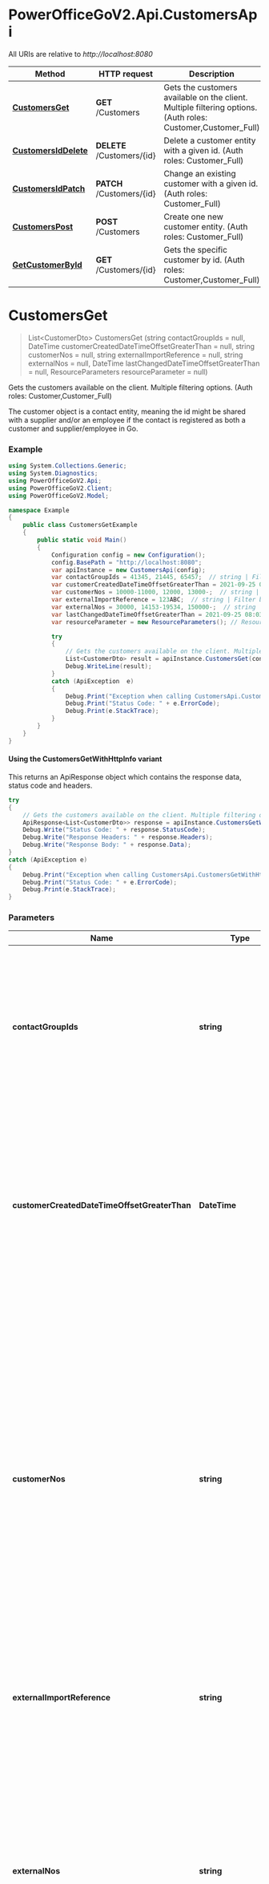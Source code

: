 # PowerOfficeGoV2.Api.CustomersApi

All URIs are relative to *http://localhost:8080*

| Method | HTTP request | Description |
|--------|--------------|-------------|
| [**CustomersGet**](CustomersApi.md#customersget) | **GET** /Customers | Gets the customers available on the client. Multiple filtering options. (Auth roles: Customer,Customer_Full) |
| [**CustomersIdDelete**](CustomersApi.md#customersiddelete) | **DELETE** /Customers/{id} | Delete a customer entity with a given id. (Auth roles: Customer_Full) |
| [**CustomersIdPatch**](CustomersApi.md#customersidpatch) | **PATCH** /Customers/{id} | Change an existing customer with a given id. (Auth roles: Customer_Full) |
| [**CustomersPost**](CustomersApi.md#customerspost) | **POST** /Customers | Create one new customer entity. (Auth roles: Customer_Full) |
| [**GetCustomerById**](CustomersApi.md#getcustomerbyid) | **GET** /Customers/{id} | Gets the specific customer by id. (Auth roles: Customer,Customer_Full) |

<a id="customersget"></a>
# **CustomersGet**
> List&lt;CustomerDto&gt; CustomersGet (string contactGroupIds = null, DateTime customerCreatedDateTimeOffsetGreaterThan = null, string customerNos = null, string externalImportReference = null, string externalNos = null, DateTime lastChangedDateTimeOffsetGreaterThan = null, ResourceParameters resourceParameter = null)

Gets the customers available on the client. Multiple filtering options. (Auth roles: Customer,Customer_Full)

The customer object is a contact entity, meaning the id might be shared with a supplier and/or an employee if the contact is registered as both a customer and supplier/employee in Go.

### Example
```csharp
using System.Collections.Generic;
using System.Diagnostics;
using PowerOfficeGoV2.Api;
using PowerOfficeGoV2.Client;
using PowerOfficeGoV2.Model;

namespace Example
{
    public class CustomersGetExample
    {
        public static void Main()
        {
            Configuration config = new Configuration();
            config.BasePath = "http://localhost:8080";
            var apiInstance = new CustomersApi(config);
            var contactGroupIds = 41345, 21445, 65457;  // string | Filter by contact group IDs. Separate by comma [,] to filter on multiple contact group IDs. If null or whitespace, all customers with or without contact group IDs are returned (filter is not used). (optional) 
            var customerCreatedDateTimeOffsetGreaterThan = 2021-09-25 08:03:00.1234567 -00:00;  // DateTime | Filter by the customer created timestamp property. This filtering will return all customers with a created timestamp greater than the timestamp provided. Can be used when polling for new entries from Go. Timestamp not inclusive. (optional) 
            var customerNos = 10000-11000, 12000, 13000-;  // string | Filter by customer numbers. Separate by comma [,] to filter on multiple customer numbers. A range of numbers can be specified using dash/hyphen [-]. For example \"10000-11000, 12000, 13000-\" will result in customers with numbers from and including 10000 to 11000, 12000, 13000 and all above will be returned. If null or whitespace, the filter is not used. (optional) 
            var externalImportReference = 123ABC;  // string | Filter by external import reference. If null or whitespace, the filter is not used. (optional) 
            var externalNos = 30000, 14153-19534, 150000-;  // string | Filter by customer external numbers. SearchString should be in the form of \"30000, 14153-19534, 150000-\" where values for 30000, between (inclusive) 14153-19534 and all over 150000 (inclusive) will be retrieved. If filterString is null or whitespace, query is returned as is. (optional) 
            var lastChangedDateTimeOffsetGreaterThan = 2021-09-25 08:03:00.1234567 -00:00;  // DateTime | Filter by the last changed timestamp property. This filtering will return all customers with a last changed timestamp greater than the timestamp provided. Can be used when polling for new entries. If used, changed customers should replace what was previously stored in the external system. Date not inclusive. (optional) 
            var resourceParameter = new ResourceParameters(); // ResourceParameters |  (optional) 

            try
            {
                // Gets the customers available on the client. Multiple filtering options. (Auth roles: Customer,Customer_Full)
                List<CustomerDto> result = apiInstance.CustomersGet(contactGroupIds, customerCreatedDateTimeOffsetGreaterThan, customerNos, externalImportReference, externalNos, lastChangedDateTimeOffsetGreaterThan, resourceParameter);
                Debug.WriteLine(result);
            }
            catch (ApiException  e)
            {
                Debug.Print("Exception when calling CustomersApi.CustomersGet: " + e.Message);
                Debug.Print("Status Code: " + e.ErrorCode);
                Debug.Print(e.StackTrace);
            }
        }
    }
}
```

#### Using the CustomersGetWithHttpInfo variant
This returns an ApiResponse object which contains the response data, status code and headers.

```csharp
try
{
    // Gets the customers available on the client. Multiple filtering options. (Auth roles: Customer,Customer_Full)
    ApiResponse<List<CustomerDto>> response = apiInstance.CustomersGetWithHttpInfo(contactGroupIds, customerCreatedDateTimeOffsetGreaterThan, customerNos, externalImportReference, externalNos, lastChangedDateTimeOffsetGreaterThan, resourceParameter);
    Debug.Write("Status Code: " + response.StatusCode);
    Debug.Write("Response Headers: " + response.Headers);
    Debug.Write("Response Body: " + response.Data);
}
catch (ApiException e)
{
    Debug.Print("Exception when calling CustomersApi.CustomersGetWithHttpInfo: " + e.Message);
    Debug.Print("Status Code: " + e.ErrorCode);
    Debug.Print(e.StackTrace);
}
```

### Parameters

| Name | Type | Description | Notes |
|------|------|-------------|-------|
| **contactGroupIds** | **string** | Filter by contact group IDs. Separate by comma [,] to filter on multiple contact group IDs. If null or whitespace, all customers with or without contact group IDs are returned (filter is not used). | [optional]  |
| **customerCreatedDateTimeOffsetGreaterThan** | **DateTime** | Filter by the customer created timestamp property. This filtering will return all customers with a created timestamp greater than the timestamp provided. Can be used when polling for new entries from Go. Timestamp not inclusive. | [optional]  |
| **customerNos** | **string** | Filter by customer numbers. Separate by comma [,] to filter on multiple customer numbers. A range of numbers can be specified using dash/hyphen [-]. For example \&quot;10000-11000, 12000, 13000-\&quot; will result in customers with numbers from and including 10000 to 11000, 12000, 13000 and all above will be returned. If null or whitespace, the filter is not used. | [optional]  |
| **externalImportReference** | **string** | Filter by external import reference. If null or whitespace, the filter is not used. | [optional]  |
| **externalNos** | **string** | Filter by customer external numbers. SearchString should be in the form of \&quot;30000, 14153-19534, 150000-\&quot; where values for 30000, between (inclusive) 14153-19534 and all over 150000 (inclusive) will be retrieved. If filterString is null or whitespace, query is returned as is. | [optional]  |
| **lastChangedDateTimeOffsetGreaterThan** | **DateTime** | Filter by the last changed timestamp property. This filtering will return all customers with a last changed timestamp greater than the timestamp provided. Can be used when polling for new entries. If used, changed customers should replace what was previously stored in the external system. Date not inclusive. | [optional]  |
| **resourceParameter** | [**ResourceParameters**](ResourceParameters.md) |  | [optional]  |

### Return type

[**List&lt;CustomerDto&gt;**](CustomerDto.md)

### Authorization

No authorization required

### HTTP request headers

 - **Content-Type**: Not defined
 - **Accept**: application/json


### HTTP response details
| Status code | Description | Response headers |
|-------------|-------------|------------------|
| **200** | Given when resource returned successfully |  -  |
| **204** | Given when there is no content to return (response body is empty) |  -  |
| **400** | Given when request is badly formatted |  -  |
| **404** | Given when resource was not found |  -  |
| **401** | Given when request is unauthorized (Access Token is missing or invalid) |  -  |
| **403** | Given when request is forbidden (Integration does not have required permission to use endpoint) |  -  |
| **429** | Given when request is throttled (too many requests) |  -  |
| **0** | When request is not processed correctly a ProblemDetail object is returned |  -  |

[[Back to top]](#) [[Back to API list]](../../README.md#documentation-for-api-endpoints) [[Back to Model list]](../../README.md#documentation-for-models) [[Back to README]](../../README.md)

<a id="customersiddelete"></a>
# **CustomersIdDelete**
> void CustomersIdDelete (long id)

Delete a customer entity with a given id. (Auth roles: Customer_Full)

If the customer have links to transactions or other entities, or if the contact is an active supplier/employee, this operation cannot be performed.

### Example
```csharp
using System.Collections.Generic;
using System.Diagnostics;
using PowerOfficeGoV2.Api;
using PowerOfficeGoV2.Client;
using PowerOfficeGoV2.Model;

namespace Example
{
    public class CustomersIdDeleteExample
    {
        public static void Main()
        {
            Configuration config = new Configuration();
            config.BasePath = "http://localhost:8080";
            var apiInstance = new CustomersApi(config);
            var id = 12345;  // long | The id of the customer to delete.

            try
            {
                // Delete a customer entity with a given id. (Auth roles: Customer_Full)
                apiInstance.CustomersIdDelete(id);
            }
            catch (ApiException  e)
            {
                Debug.Print("Exception when calling CustomersApi.CustomersIdDelete: " + e.Message);
                Debug.Print("Status Code: " + e.ErrorCode);
                Debug.Print(e.StackTrace);
            }
        }
    }
}
```

#### Using the CustomersIdDeleteWithHttpInfo variant
This returns an ApiResponse object which contains the response data, status code and headers.

```csharp
try
{
    // Delete a customer entity with a given id. (Auth roles: Customer_Full)
    apiInstance.CustomersIdDeleteWithHttpInfo(id);
}
catch (ApiException e)
{
    Debug.Print("Exception when calling CustomersApi.CustomersIdDeleteWithHttpInfo: " + e.Message);
    Debug.Print("Status Code: " + e.ErrorCode);
    Debug.Print(e.StackTrace);
}
```

### Parameters

| Name | Type | Description | Notes |
|------|------|-------------|-------|
| **id** | **long** | The id of the customer to delete. |  |

### Return type

void (empty response body)

### Authorization

No authorization required

### HTTP request headers

 - **Content-Type**: Not defined
 - **Accept**: application/json


### HTTP response details
| Status code | Description | Response headers |
|-------------|-------------|------------------|
| **200** | Given when customer is deleted |  -  |
| **404** | Given when resource was not found |  -  |
| **409** | Given when resource is in use and cannot be deleted |  -  |
| **401** | Given when request is unauthorized (Access Token is missing or invalid) |  -  |
| **403** | Given when request is forbidden (Integration does not have required permission to use endpoint) |  -  |
| **429** | Given when request is throttled (too many requests) |  -  |
| **0** | When request is not processed correctly a ProblemDetail object is returned |  -  |

[[Back to top]](#) [[Back to API list]](../../README.md#documentation-for-api-endpoints) [[Back to Model list]](../../README.md#documentation-for-models) [[Back to README]](../../README.md)

<a id="customersidpatch"></a>
# **CustomersIdPatch**
> CustomerDto CustomersIdPatch (long id, List<Operation> operation = null)

Change an existing customer with a given id. (Auth roles: Customer_Full)

### Example
```csharp
using System.Collections.Generic;
using System.Diagnostics;
using PowerOfficeGoV2.Api;
using PowerOfficeGoV2.Client;
using PowerOfficeGoV2.Model;

namespace Example
{
    public class CustomersIdPatchExample
    {
        public static void Main()
        {
            Configuration config = new Configuration();
            config.BasePath = "http://localhost:8080";
            var apiInstance = new CustomersApi(config);
            var id = 12345;  // long | The id of the customer.
            var operation = new List<Operation>(); // List<Operation> | JSON Patch structure for updating a Customer. See CustomerPatchDto schema for all available properties. For more information on JSON patch and the various operations allowed, check out: https://datatracker.ietf.org/doc/html/rfc6902 (optional) 

            try
            {
                // Change an existing customer with a given id. (Auth roles: Customer_Full)
                CustomerDto result = apiInstance.CustomersIdPatch(id, operation);
                Debug.WriteLine(result);
            }
            catch (ApiException  e)
            {
                Debug.Print("Exception when calling CustomersApi.CustomersIdPatch: " + e.Message);
                Debug.Print("Status Code: " + e.ErrorCode);
                Debug.Print(e.StackTrace);
            }
        }
    }
}
```

#### Using the CustomersIdPatchWithHttpInfo variant
This returns an ApiResponse object which contains the response data, status code and headers.

```csharp
try
{
    // Change an existing customer with a given id. (Auth roles: Customer_Full)
    ApiResponse<CustomerDto> response = apiInstance.CustomersIdPatchWithHttpInfo(id, operation);
    Debug.Write("Status Code: " + response.StatusCode);
    Debug.Write("Response Headers: " + response.Headers);
    Debug.Write("Response Body: " + response.Data);
}
catch (ApiException e)
{
    Debug.Print("Exception when calling CustomersApi.CustomersIdPatchWithHttpInfo: " + e.Message);
    Debug.Print("Status Code: " + e.ErrorCode);
    Debug.Print(e.StackTrace);
}
```

### Parameters

| Name | Type | Description | Notes |
|------|------|-------------|-------|
| **id** | **long** | The id of the customer. |  |
| **operation** | [**List&lt;Operation&gt;**](Operation.md) | JSON Patch structure for updating a Customer. See CustomerPatchDto schema for all available properties. For more information on JSON patch and the various operations allowed, check out: https://datatracker.ietf.org/doc/html/rfc6902 | [optional]  |

### Return type

[**CustomerDto**](CustomerDto.md)

### Authorization

No authorization required

### HTTP request headers

 - **Content-Type**: application/json-patch+json
 - **Accept**: application/json


### HTTP response details
| Status code | Description | Response headers |
|-------------|-------------|------------------|
| **200** | Given when resource was successfully updated |  -  |
| **400** | Given when request is badly formatted |  -  |
| **404** | Given when resource was not found |  -  |
| **401** | Given when request is unauthorized (Access Token is missing or invalid) |  -  |
| **403** | Given when request is forbidden (Integration does not have required permission to use endpoint) |  -  |
| **429** | Given when request is throttled (too many requests) |  -  |
| **0** | When request is not processed correctly a ProblemDetail object is returned |  -  |

[[Back to top]](#) [[Back to API list]](../../README.md#documentation-for-api-endpoints) [[Back to Model list]](../../README.md#documentation-for-models) [[Back to README]](../../README.md)

<a id="customerspost"></a>
# **CustomersPost**
> CustomerDto CustomersPost (CustomerPostDto customerPostDto = null)

Create one new customer entity. (Auth roles: Customer_Full)

If successful, the new entity will be returned with an id which is unique and can be used to reference the created object in relevant requests.

### Example
```csharp
using System.Collections.Generic;
using System.Diagnostics;
using PowerOfficeGoV2.Api;
using PowerOfficeGoV2.Client;
using PowerOfficeGoV2.Model;

namespace Example
{
    public class CustomersPostExample
    {
        public static void Main()
        {
            Configuration config = new Configuration();
            config.BasePath = "http://localhost:8080";
            var apiInstance = new CustomersApi(config);
            var customerPostDto = new CustomerPostDto(); // CustomerPostDto |  (optional) 

            try
            {
                // Create one new customer entity. (Auth roles: Customer_Full)
                CustomerDto result = apiInstance.CustomersPost(customerPostDto);
                Debug.WriteLine(result);
            }
            catch (ApiException  e)
            {
                Debug.Print("Exception when calling CustomersApi.CustomersPost: " + e.Message);
                Debug.Print("Status Code: " + e.ErrorCode);
                Debug.Print(e.StackTrace);
            }
        }
    }
}
```

#### Using the CustomersPostWithHttpInfo variant
This returns an ApiResponse object which contains the response data, status code and headers.

```csharp
try
{
    // Create one new customer entity. (Auth roles: Customer_Full)
    ApiResponse<CustomerDto> response = apiInstance.CustomersPostWithHttpInfo(customerPostDto);
    Debug.Write("Status Code: " + response.StatusCode);
    Debug.Write("Response Headers: " + response.Headers);
    Debug.Write("Response Body: " + response.Data);
}
catch (ApiException e)
{
    Debug.Print("Exception when calling CustomersApi.CustomersPostWithHttpInfo: " + e.Message);
    Debug.Print("Status Code: " + e.ErrorCode);
    Debug.Print(e.StackTrace);
}
```

### Parameters

| Name | Type | Description | Notes |
|------|------|-------------|-------|
| **customerPostDto** | [**CustomerPostDto**](CustomerPostDto.md) |  | [optional]  |

### Return type

[**CustomerDto**](CustomerDto.md)

### Authorization

No authorization required

### HTTP request headers

 - **Content-Type**: application/json-patch+json, application/json, text/json, application/*+json
 - **Accept**: application/json


### HTTP response details
| Status code | Description | Response headers |
|-------------|-------------|------------------|
| **201** | Given when resource was successfully created. |  -  |
| **400** | Given when request is badly formatted. |  -  |
| **404** | Given when resource was not found |  -  |
| **401** | Given when request is unauthorized (Access Token is missing or invalid) |  -  |
| **403** | Given when request is forbidden (Integration does not have required permission to use endpoint) |  -  |
| **429** | Given when request is throttled (too many requests) |  -  |
| **0** | When request is not processed correctly a ProblemDetail object is returned |  -  |

[[Back to top]](#) [[Back to API list]](../../README.md#documentation-for-api-endpoints) [[Back to Model list]](../../README.md#documentation-for-models) [[Back to README]](../../README.md)

<a id="getcustomerbyid"></a>
# **GetCustomerById**
> CustomerDto GetCustomerById (long id)

Gets the specific customer by id. (Auth roles: Customer,Customer_Full)

The customer object is a contact entity, meaning the id might be shared with a supplier and/or an employee if the contact is registered as both a customer and supplier/employee in Go.

### Example
```csharp
using System.Collections.Generic;
using System.Diagnostics;
using PowerOfficeGoV2.Api;
using PowerOfficeGoV2.Client;
using PowerOfficeGoV2.Model;

namespace Example
{
    public class GetCustomerByIdExample
    {
        public static void Main()
        {
            Configuration config = new Configuration();
            config.BasePath = "http://localhost:8080";
            var apiInstance = new CustomersApi(config);
            var id = 12345;  // long | The id of the customer.

            try
            {
                // Gets the specific customer by id. (Auth roles: Customer,Customer_Full)
                CustomerDto result = apiInstance.GetCustomerById(id);
                Debug.WriteLine(result);
            }
            catch (ApiException  e)
            {
                Debug.Print("Exception when calling CustomersApi.GetCustomerById: " + e.Message);
                Debug.Print("Status Code: " + e.ErrorCode);
                Debug.Print(e.StackTrace);
            }
        }
    }
}
```

#### Using the GetCustomerByIdWithHttpInfo variant
This returns an ApiResponse object which contains the response data, status code and headers.

```csharp
try
{
    // Gets the specific customer by id. (Auth roles: Customer,Customer_Full)
    ApiResponse<CustomerDto> response = apiInstance.GetCustomerByIdWithHttpInfo(id);
    Debug.Write("Status Code: " + response.StatusCode);
    Debug.Write("Response Headers: " + response.Headers);
    Debug.Write("Response Body: " + response.Data);
}
catch (ApiException e)
{
    Debug.Print("Exception when calling CustomersApi.GetCustomerByIdWithHttpInfo: " + e.Message);
    Debug.Print("Status Code: " + e.ErrorCode);
    Debug.Print(e.StackTrace);
}
```

### Parameters

| Name | Type | Description | Notes |
|------|------|-------------|-------|
| **id** | **long** | The id of the customer. |  |

### Return type

[**CustomerDto**](CustomerDto.md)

### Authorization

No authorization required

### HTTP request headers

 - **Content-Type**: Not defined
 - **Accept**: application/json


### HTTP response details
| Status code | Description | Response headers |
|-------------|-------------|------------------|
| **200** | Given when resource returned successfully |  -  |
| **404** | Given when resource was not found |  -  |
| **401** | Given when request is unauthorized (Access Token is missing or invalid) |  -  |
| **403** | Given when request is forbidden (Integration does not have required permission to use endpoint) |  -  |
| **429** | Given when request is throttled (too many requests) |  -  |
| **0** | When request is not processed correctly a ProblemDetail object is returned |  -  |

[[Back to top]](#) [[Back to API list]](../../README.md#documentation-for-api-endpoints) [[Back to Model list]](../../README.md#documentation-for-models) [[Back to README]](../../README.md)

